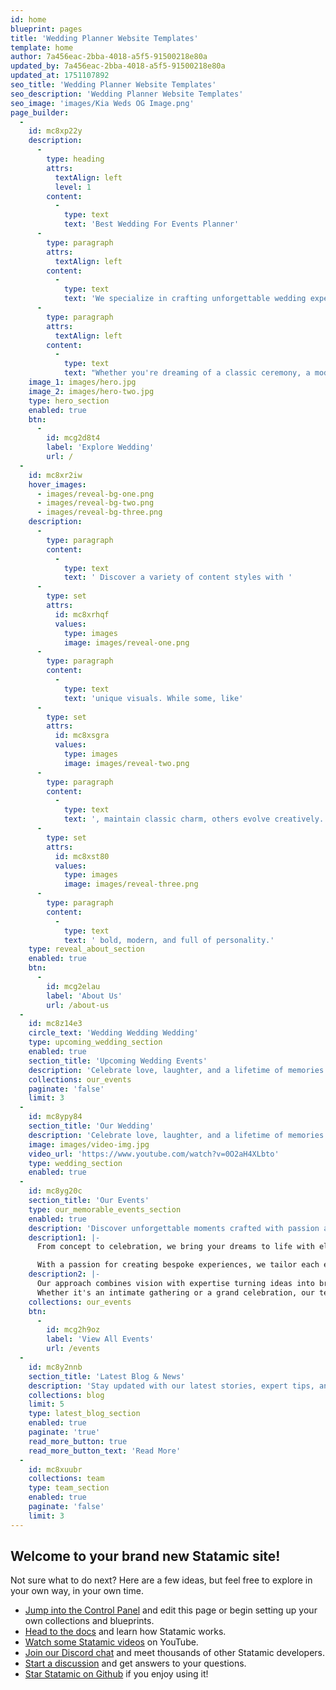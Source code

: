 ```yaml
---
id: home
blueprint: pages
title: 'Wedding Planner Website Templates'
template: home
author: 7a456eac-2bba-4018-a5f5-91500218e80a
updated_by: 7a456eac-2bba-4018-a5f5-91500218e80a
updated_at: 1751107892
seo_title: 'Wedding Planner Website Templates'
seo_description: 'Wedding Planner Website Templates'
seo_image: 'images/Kia Weds OG Image.png'
page_builder:
  -
    id: mc8xp22y
    description:
      -
        type: heading
        attrs:
          textAlign: left
          level: 1
        content:
          -
            type: text
            text: 'Best Wedding For Events Planner'
      -
        type: paragraph
        attrs:
          textAlign: left
        content:
          -
            type: text
            text: 'We specialize in crafting unforgettable wedding experiences that reflect your unique style and love story. From intimate gatherings to grand celebrations, our expert planning ensures every detail is flawless  from the first impression to the final farewell.'
      -
        type: paragraph
        attrs:
          textAlign: left
        content:
          -
            type: text
            text: "Whether you're dreaming of a classic ceremony, a modern celebration, or a destination wedding, we’re here to bring your vision to life with elegance, precision, and joy."
    image_1: images/hero.jpg
    image_2: images/hero-two.jpg
    type: hero_section
    enabled: true
    btn:
      -
        id: mcg2d8t4
        label: 'Explore Wedding'
        url: /
  -
    id: mc8xr2iw
    hover_images:
      - images/reveal-bg-one.png
      - images/reveal-bg-two.png
      - images/reveal-bg-three.png
    description:
      -
        type: paragraph
        content:
          -
            type: text
            text: ' Discover a variety of content styles with '
      -
        type: set
        attrs:
          id: mc8xrhqf
          values:
            type: images
            image: images/reveal-one.png
      -
        type: paragraph
        content:
          -
            type: text
            text: 'unique visuals. While some, like'
      -
        type: set
        attrs:
          id: mc8xsgra
          values:
            type: images
            image: images/reveal-two.png
      -
        type: paragraph
        content:
          -
            type: text
            text: ', maintain classic charm, others evolve creatively. Then there are styles like'
      -
        type: set
        attrs:
          id: mc8xst80
          values:
            type: images
            image: images/reveal-three.png
      -
        type: paragraph
        content:
          -
            type: text
            text: ' bold, modern, and full of personality.'
    type: reveal_about_section
    enabled: true
    btn:
      -
        id: mcg2elau
        label: 'About Us'
        url: /about-us
  -
    id: mc8z14e3
    circle_text: 'Wedding Wedding Wedding'
    type: upcoming_wedding_section
    enabled: true
    section_title: 'Upcoming Wedding Events'
    description: 'Celebrate love, laughter, and a lifetime of memories. Our weddings are crafted with elegance, warmth, and attention to every precious detail. From the first look to the final dance, we ensure your day is as unforgettable as your love story.'
    collections: our_events
    paginate: 'false'
    limit: 3
  -
    id: mc8ypy84
    section_title: 'Our Wedding'
    description: 'Celebrate love, laughter, and a lifetime of memories. Our weddings are crafted with elegance, warmth, and attention to every precious detail. From the first look to the final dance, we ensure your day is as unforgettable as your love story.'
    image: images/video-img.jpg
    video_url: 'https://www.youtube.com/watch?v=0O2aH4XLbto'
    type: wedding_section
    enabled: true
  -
    id: mc8yg20c
    section_title: 'Our Events'
    type: our_memorable_events_section
    enabled: true
    description: 'Discover unforgettable moments crafted with passion and precision. Every event is a celebration of creativity, detail, and seamless execution.'
    description1: |-
      From concept to celebration, we bring your dreams to life with elegance and care. Our team ensures every detail is perfect, so you can focus on making memories.

      With a passion for creating bespoke experiences, we tailor each event to reflect your unique style, ensuring a truly personal celebration.
    description2: |-
      Our approach combines vision with expertise turning ideas into breathtaking realities. We design, manage, and deliver each event with heart and precision.
      Whether it's an intimate gathering or a grand celebration, our team transforms spaces and moments into lasting impressions.
    collections: our_events
    btn:
      -
        id: mcg2h9oz
        label: 'View All Events'
        url: /events
  -
    id: mc8y2nnb
    section_title: 'Latest Blog & News'
    description: 'Stay updated with our latest stories, expert tips, and inspiring event highlights. We share insights that matter most to your big day from planning guides to real wedding inspiration.'
    collections: blog
    limit: 5
    type: latest_blog_section
    enabled: true
    paginate: 'true'
    read_more_button: true
    read_more_button_text: 'Read More'
  -
    id: mc8xuubr
    collections: team
    type: team_section
    enabled: true
    paginate: 'false'
    limit: 3
---
```

## Welcome to your brand new Statamic site!

Not sure what to do next? Here are a few ideas, but feel free to explore in your own way, in your own time.

- [Jump into the Control Panel](/cp) and edit this page or begin setting up your own collections and blueprints.
- [Head to the docs](https://statamic.dev) and learn how Statamic works.
- [Watch some Statamic videos](https://youtube.com/statamic) on YouTube.
- [Join our Discord chat](https://statamic.com/discord) and meet thousands of other Statamic developers.
- [Start a discussion](https://github.com/statamic/cms/discussions) and get answers to your questions.
- [Star Statamic on Github](https://github.com/statamic/cms) if you enjoy using it!